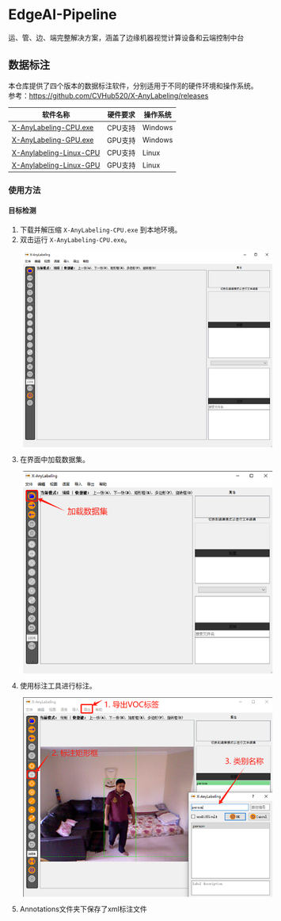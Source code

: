# EdgeAI-Pipeline
运、管、边、端完整解决方案，涵盖了边缘机器视觉计算设备和云端控制中台

## 数据标注
本仓库提供了四个版本的数据标注软件，分别适用于不同的硬件环境和操作系统。  
参考：https://github.com/CVHub520/X-AnyLabeling/releases

| 软件名称                | 硬件要求      | 操作系统     |
|-------------------------|--------------|--------------|
| [X-AnyLabeling-CPU.exe](https://github.com/CVHub520/X-AnyLabeling/releases/download/v2.2.0/X-AnyLabeling-CPU.exe)   | CPU支持       | Windows      |
| [X-AnyLabeling-GPU.exe](https://github.com/CVHub520/X-AnyLabeling/releases/download/v2.2.0/X-AnyLabeling-GPU.exe)   | GPU支持       | Windows      |
| [X-Anylabeling-Linux-CPU](https://github.com/CVHub520/X-AnyLabeling/releases/download/v2.2.0/X-Anylabeling-Linux-CPU) | CPU支持       | Linux        |
| [X-Anylabeling-Linux-GPU](https://github.com/CVHub520/X-AnyLabeling/releases/download/v2.2.0/X-Anylabeling-Linux-GPU) | GPU支持       | Linux        |

### 使用方法
#### 目标检测
1. 下载并解压缩 `X-AnyLabeling-CPU.exe` 到本地环境。
2. 双击运行 `X-AnyLabeling-CPU.exe`。

<img src="annotation/images/1.png" alt="示例图片" style="float: left; margin-left: 30px;" />
<br style="clear: left;" />

3. 在界面中加载数据集。

<img src="annotation/images/2.png" alt="示例图片" style="float: left; margin-left: 30px;" />
<br style="clear: left;" />

4. 使用标注工具进行标注。

<img src="annotation/images/3.png" alt="示例图片" style="float: left; margin-left: 30px;" />
<br style="clear: left;" />

5. Annotations文件夹下保存了xml标注文件
